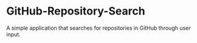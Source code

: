 # GitHub-Repository-Search
A simple application that searches for repositories in GitHub through user input.
